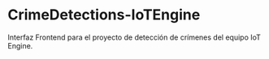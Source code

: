 # CrimeDetections-IoTEngine
Interfaz Frontend para el proyecto de detección de crímenes del equipo IoT Engine.